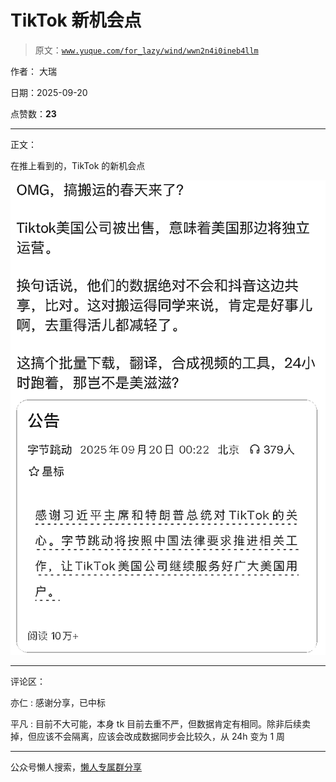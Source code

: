 # TikTok 新机会点

> 原文：[`www.yuque.com/for_lazy/wind/wwn2n4i0ineb4llm`](https://www.yuque.com/for_lazy/wind/wwn2n4i0ineb4llm)

作者： 大瑞

日期：2025-09-20

点赞数：**23**

* * *

正文：

在推上看到的，TikTok 的新机会点

![](img/0ca0bf5296562d89f1e23fb5f9a7a3ea.png "None")

* * *

评论区：

亦仁 : 感谢分享，已中标

平凡 : 目前不大可能，本身 tk 目前去重不严，但数据肯定有相同。除非后续卖掉，但应该不会隔离，应该会改成数据同步会比较久，从 24h 变为 1 周

* * *

公众号懒人搜索，[懒人专属群分享](https://lazybook.fun/#/blog/group)